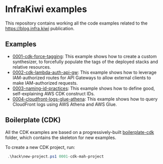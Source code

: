 # InfraKiwi examples

This repository contains working all the code examples related to the https://blog.infra.kiwi publication.

## Examples

* [0001-cdk-force-tagging](./0001-cdk-force-tagging): This example shows how to create a custom synthesizer, to forcefully populate the tags of the deployed stacks and relative resources.
* [0002-cdk-lambda-auth-api-gw](./0002-cdk-lambda-auth-api-gw): This example shows how to leverage IAM-authorized routes for API Gateways to allow external clients to make IAM-authorized requests.
* [0003-naming-id-practices](./0003-naming-id-practices): This example shows how to define good, self-explaining AWS CDK construct IDs.
* [0004-cloudfront-logs-glue-athena](./0004-cloudfront-logs-glue-athena): This example shows how to query CloudFront logs using AWS Athena and AWS Glue.

## Boilerplate (CDK)

All the CDK examples are based on a progressively-built [boilerplate-cdk](./boilerplate-cdk) folder, which contains the skeleton for new examples.

To create a new CDK project, run:

```powershell
 .\hack\new-project.ps1 0001-cdk-mah-project
```